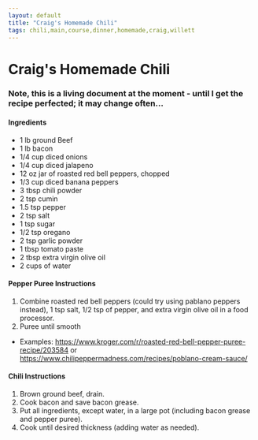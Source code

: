 ```yaml
---
layout: default
title: "Craig's Homemade Chili"
tags: chili,main,course,dinner,homemade,craig,willett
---
```

# Craig's Homemade Chili

### Note, this is a living document at the moment - until I get the recipe perfected; it may change often...

#### Ingredients
- 1 lb ground Beef
- 1 lb bacon
- 1/4 cup diced onions
- 1/4 cup diced jalapeno
- 12 oz jar of roasted red bell peppers, chopped
- 1/3 cup diced banana peppers
- 3 tbsp chili powder
- 2 tsp cumin
- 1.5 tsp pepper
- 2 tsp salt
- 1 tsp sugar
- 1/2 tsp oregano
- 2 tsp garlic powder
- 1 tbsp tomato paste
- 2 tbsp extra virgin olive oil
- 2 cups of water

#### Pepper Puree Instructions
1. Combine roasted red bell peppers (could try using pablano peppers instead), 1 tsp salt, 1/2 tsp of pepper, and extra virgin olive oil in a food processor.
2. Puree until smooth
* Examples:  https://www.kroger.com/r/roasted-red-bell-pepper-puree-recipe/203584 or https://www.chilipeppermadness.com/recipes/poblano-cream-sauce/

#### Chili Instructions
1. Brown ground beef, drain.
2. Cook bacon and save bacon grease.
2. Put all ingredients, except water, in a large pot (including bacon grease and pepper puree).
3. Cook until desired thickness (adding water as needed). 
